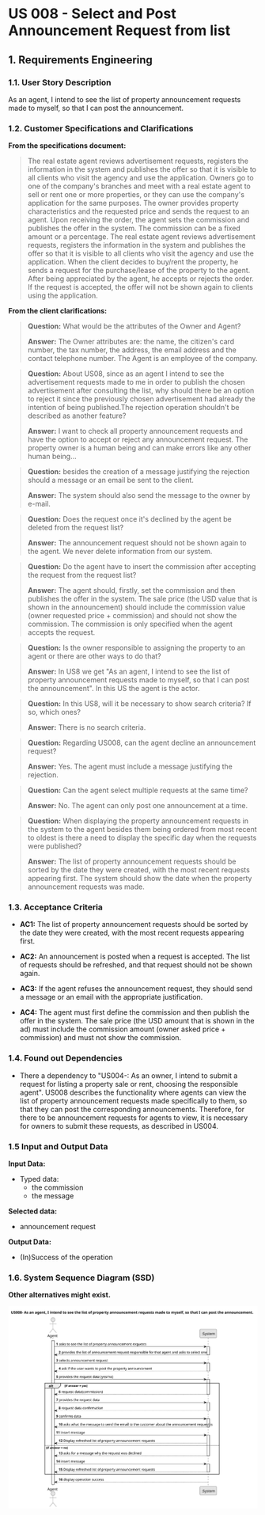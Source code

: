 # US 008 - Select and Post Announcement Request from list

## 1. Requirements Engineering


### 1.1. User Story Description


As an agent, I intend to see the list of property announcement requests made
to myself, so that I can post the announcement.






### 1.2. Customer Specifications and Clarifications 


**From the specifications document:**

>	The real estate agent reviews advertisement requests, registers the information in the system and
publishes the offer so that it is visible to all clients who visit the agency and use the application.
> Owners go to one of the company's branches and meet with a real estate agent to sell or
rent one or more properties, or they can use the company's application for the same purposes. The
owner provides property characteristics and the requested price and sends the request to an agent.
Upon receiving the order, the agent sets the commission and publishes the offer in the system. The
commission can be a fixed amount or a percentage.
The real estate agent reviews advertisement requests, registers the information in the system and
publishes the offer so that it is visible to all clients who visit the agency and use the application.
> When the client decides to buy/rent the property, he sends a request for the purchase/lease of the
property to the agent. After being appreciated by the agent, he accepts or rejects the order. If the
request is accepted, the offer will not be shown again to clients using the application.


**From the client clarifications:**

> **Question:** What would be the attributes of the Owner and Agent?
>  
> **Answer:** The Owner attributes are: the name, the citizen's card number, the tax number, the address, the email address and the contact
telephone number. The Agent is an employee of the company.

> **Question:** About US08, since as an agent I intend to see the advertisement requests made to me in order to publish the chosen advertisement after consulting the list, why should there be an option to reject it since the previously chosen advertisement had already the intention of being published.The rejection operation shouldn't be described as another feature?
> 
> **Answer:** I want to check all property announcement requests and have the option to accept or reject any announcement request. The property owner is a human being and can make errors like any other human being...

> **Question:** besides the creation of a message justifying the rejection should a message or an email be sent to the client.
> 
> **Answer:** The system should also send the message to the owner by e-mail.

> **Question:** Does the request once it's declined by the agent be deleted from the request list?
> 
> **Answer:** The announcement request should not be shown again to the agent. We never delete information from our system.

> **Question:** Do the agent have to insert the commission after accepting the request from the request list?
> 
> **Answer:** The agent should, firstly, set the commission and then publishes the offer in the system. The sale price (the USD value that is shown in the announcement) should include the commission value (owner requested price + commission) and should not show the commission. The commission is only specified when the agent accepts the request.

> **Question:**  Is the owner responsible to assigning the property to an agent or there are other ways to do that?
> 
> **Answer:** In US8 we get "As an agent, I intend to see the list of property announcement requests made to myself, so that I can post the announcement". In this US the agent is the actor.

> **Question:** In this US8, will it be necessary to show search criteria? If so, which ones?
> 
> **Answer:** There is no search criteria.

> **Question:** Regarding US008, can the agent decline an announcement request?
> 
> **Answer:** Yes. The agent must include a message justifying the rejection.

> **Question:** Can the agent select multiple requests at the same time?
> 
> **Answer:** No. The agent can only post one announcement at a time.
 
> **Question:** When displaying the property announcement requests in the system to the agent besides them being ordered from most recent to oldest is there a need to display the specific day when the requests were published?
> 
> **Answer:** The list of property announcement requests should be sorted by the date they were created, with the most recent requests appearing first. The system should show the date when the property announcement requests was made.


### 1.3. Acceptance Criteria


* **AC1:** The list of property announcement requests should be sorted by the date
  they were created, with the most recent requests appearing first.

* **AC2:** An announcement is posted when a request is accepted. The list of requests
  should be refreshed, and that request should not be shown again.
* **AC3:** If the agent refuses the announcement request, they should send a message or an email with the appropriate justification.
* **AC4:** The agent must first define the commission and then publish the offer in the system. The sale price (the USD amount that is shown in the ad) must include the commission amount (owner asked price + commission) and must not show the commission.


### 1.4. Found out Dependencies


* There a dependency to "US004-: As an owner, I intend to submit a request for listing a property sale or rent,
  choosing the responsible agent". US008 describes the functionality where agents can view the list of property announcement requests made specifically to them, so that they can post the corresponding announcements. Therefore, for there to be announcement requests for agents to view, it is necessary for owners to submit these requests, as described in US004.

### 1.5 Input and Output Data


**Input Data:**

* Typed data:
    * the commission
    * the message


**Selected data:**
  * announcement request



**Output Data:**

* (In)Success of the operation

### 1.6. System Sequence Diagram (SSD)

**Other alternatives might exist.**

![System Sequence Diagram](svg/us008-system-sequence-diagram.svg)

[//]: # (### 1.7 Other Relevant Remarks)

[//]: # ()
[//]: # (* )